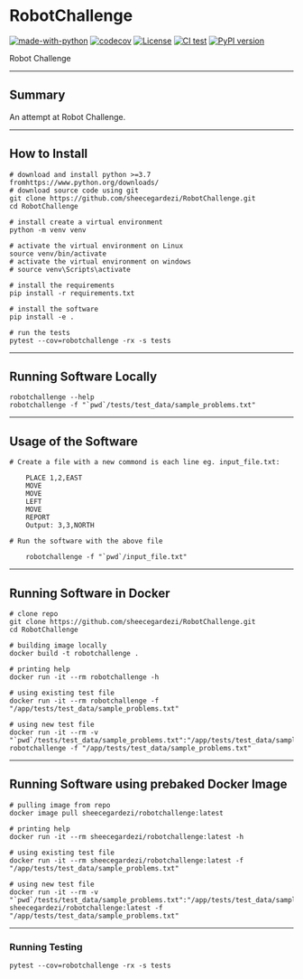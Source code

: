# RobotChallenge
[![made-with-python](https://img.shields.io/badge/Made%20with-Python-1f425f.svg)](https://www.python.org/)
[![codecov](https://codecov.io/gh/sheecegardezi/RobotChallenge/branch/main/graph/badge.svg)](https://codecov.io/gh/sheecegardezi/RobotChallenge)
[![License](https://img.shields.io/badge/License-Apache_2.0-blue.svg)](https://opensource.org/licenses/Apache-2.0)
[![CI test](https://github.com/sheecegardezi/RobotChallenge/actions/workflows/actions.yml/badge.svg)](https://github.com/sheecegardezi/RobotChallenge/actions)
[![PyPI version](https://badge.fury.io/py/robotchallenge.svg)](https://pypi.org/project/robotchallenge/)


Robot Challenge

--------------------------------------------------------------------------------
## Summary


An attempt at Robot Challenge.

--------------------------------------------------------------------------------
## How to Install

    # download and install python >=3.7 fromhttps://www.python.org/downloads/
    # download source code using git
    git clone https://github.com/sheecegardezi/RobotChallenge.git
    cd RobotChallenge

    # install create a virtual environment
    python -m venv venv

    # activate the virtual environment on Linux
    source venv/bin/activate
    # activate the virtual environment on windows
    # source venv\Scripts\activate

    # install the requirements
    pip install -r requirements.txt

    # install the software
    pip install -e .

    # run the tests
    pytest --cov=robotchallenge -rx -s tests


--------------------------------------------------------------------------------
## Running Software Locally


    robotchallenge --help
    robotchallenge -f "`pwd`/tests/test_data/sample_problems.txt"


--------------------------------------------------------------------------------
## Usage of the Software

    # Create a file with a new commond is each line eg. input_file.txt:
    
        PLACE 1,2,EAST
        MOVE
        MOVE
        LEFT
        MOVE
        REPORT
        Output: 3,3,NORTH
    
    # Run the software with the above file
    
        robotchallenge -f "`pwd`/input_file.txt"    


--------------------------------------------------------------------------------
## Running Software in Docker 

    # clone repo
    git clone https://github.com/sheecegardezi/RobotChallenge.git
    cd RobotChallenge
    
    # building image locally
    docker build -t robotchallenge .

    # printing help
    docker run -it --rm robotchallenge -h

    # using existing test file 
    docker run -it --rm robotchallenge -f "/app/tests/test_data/sample_problems.txt"
    
    # using new test file 
    docker run -it --rm -v "`pwd`/tests/test_data/sample_problems.txt":"/app/tests/test_data/sample_problems.txt" robotchallenge -f "/app/tests/test_data/sample_problems.txt"
    


--------------------------------------------------------------------------------
## Running Software using prebaked Docker Image


    # pulling image from repo
    docker image pull sheecegardezi/robotchallenge:latest

    # printing help
    docker run -it --rm sheecegardezi/robotchallenge:latest -h

    # using existing test file 
    docker run -it --rm sheecegardezi/robotchallenge:latest -f "/app/tests/test_data/sample_problems.txt"

    # using new test file 
    docker run -it --rm -v "`pwd`/tests/test_data/sample_problems.txt":"/app/tests/test_data/sample_problems.txt" sheecegardezi/robotchallenge:latest -f "/app/tests/test_data/sample_problems.txt"

--------------------------------------------------------------------------------    
### Running Testing

    pytest --cov=robotchallenge -rx -s tests
